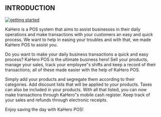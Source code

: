 ## INTRODUCTION

[![getting started](https://play-lh.googleusercontent.com/vhL0SD0C8WBRhEYdfVcgdsWXwVlt0Z8MUMhHdxj9LZxpILwQzcQtckurICszgpsBA-0)](https://www.youtube.com/watch?v=zgySSsmLvR0&t=18s "Getting Started With KaHero")

KaHero is a POS system that aims to assist businesses in their
daily operations and make transactions with your customers an easy
and quick process. We want to help in easing your troubles and with
that, we made KaHero POS to assist you.

Do you want to make your daily business transactions a quick
and easy process? KaHero POS is the ultimate business hero! Sell
your products, manage your sales, track your employee‟s shifts and
keep a record of their transactions; all of these made easier with the
help of KaHero POS.

Simply add your products and segregate them according to their
categories. Add discount lists that will be applied to your products.
Taxes can also be included in your products. With all that listed, you
can now make transactions through KaHero‟s mobile cash register.
Keep track of your sales and refunds through electronic receipts.

Enjoy saving the day with KaHero POS!